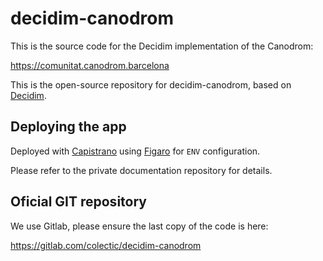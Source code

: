 # decidim-canodrom

This is the source code for the Decidim implementation of the Canodrom:

https://comunitat.canodrom.barcelona

This is the open-source repository for decidim-canodrom, based on [Decidim](https://github.com/decidim/decidim).

## Deploying the app

Deployed with [Capistrano](http://capistranorb.com/) using [Figaro](https://github.com/laserlemon/figaro) for `ENV` configuration.

Please refer to the private documentation repository for details.

## Oficial GIT repository

We use Gitlab, please ensure the last copy of the code is here:

https://gitlab.com/colectic/decidim-canodrom

